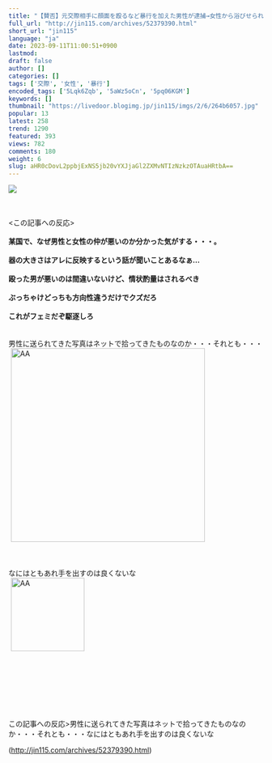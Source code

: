 ```yaml
---
title: "【賛否】元交際相手に顔面を殴るなど暴行を加えた男性が逮捕→女性から浴びせられた暴言もかなり酷いと話題に・・・ : オレ的ゲーム速報＠刃"
full_url: "http://jin115.com/archives/52379390.html"
short_url: "jin115"
language: "ja"
date: 2023-09-11T11:00:51+0900
lastmod: 
draft: false
author: []
categories: []
tags: ['交際', '女性', '暴行']
encoded_tags: ['5Lqk6Zqb', '5aWz5oCn', '5pq06KGM']
keywords: []
thumbnail: "https://livedoor.blogimg.jp/jin115/imgs/2/6/264b6057.jpg"
popular: 13
latest: 258
trend: 1290
featured: 393
views: 782
comments: 180
weight: 6
slug: aHR0cDovL2ppbjExNS5jb20vYXJjaGl2ZXMvNTIzNzkzOTAuaHRtbA==
---
```


![](https://livedoor.blogimg.jp/jin115/imgs/2/6/264b6057.jpg)

<div><a name='more'></a> <br> <br> <この記事への反応><br> <br> <b>某国で、なぜ男性と女性の仲が悪いのか分かった気がする・・・。</b><br> <br> <b>器の大きさはアレに反映するという話が聞いことあるなぁ…</b><br> <br> <b>殴った男が悪いのは間違いないけど、情状酌量はされるべき</b><br> <br> <b>ぶっちゃけどっちも方向性違うだけでクズだろ</b><br> <br> <b>これがフェミだぞ駆逐しろ</b><br> <br> <br> 男性に送られてきた写真はネットで拾ってきたものなのか・・・それとも・・・<br> <img src='https://livedoor.blogimg.jp/jin115/imgs/d/a/da0e555c.gif' alt='AA' width='383' border='0' hspace='5' class='pict'><br> <br> <br> <br> なにはともあれ手を出すのは良くないな<br> <img src='https://livedoor.blogimg.jp/jin115/imgs/a/2/a2864297.gif' alt='AA' width='145' border='0' hspace='5' class='pict'><br> <br> <br> <br> <br> <br> <br> <br> <p>この記事への反応>男性に送られてきた写真はネットで拾ってきたものなのか・・・それとも・・・なにはともあれ手を出すのは良くないな</p></div>

(http://jin115.com/archives/52379390.html)
